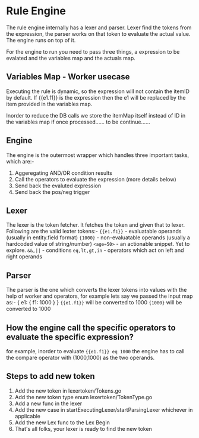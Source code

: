 # Rule Engine

The rule engine internally has a lexer and parser. Lexer find the tokens from the expression, the parser works on that token to evaluate the actual value. The engine runs on top of it. 

For the engine to run you need to pass three things, a expression to be evalated and the variables map and the actuals map. 

## Variables Map - Worker usecase
Executing the rule is dynamic, so the expression will not contain the itemID by default. If {{e1.f1}} is the expression then the e1 will be replaced by the item provided in the variables map. 

Inorder to reduce the DB calls we store the itemMap itself instead of ID in the variables map if once processed...... to be continue......

## Engine
The engine is the outermost wrapper which handles three important tasks, which are:-
1. Aggeregating AND/OR condition results
2. Call the operators to evaluate the expression (more details below)
3. Send back the evaluted expression
4. Send back the pos/neg trigger

## Lexer
The lexer is the token fetcher. It fetches the token and given that to lexer.
Following are the valid lexter tokens:-
`{{e1.f1}}` - evaluatable operands (usually in entity.field format)
`{1000}` - non-evaluatable operands (usually a hardcoded value of string/number)
`<age=50>` - an actionable snippet. Yet to explore.
`&&,||` - conditions
`eq,lt,gt,in` - operators which act on left and right operands

## Parser
The parser is the one which converts the lexer tokens into values with the help of worker and operators, for example
lets say we passed the input map as:- 
{
    e1: {
        f1: 1000
    }
}
`{{e1.f1}}` will be converted to 1000 
`{1000}` will be converted to 1000

## How the engine call the specific operators to evaluate the specific expression?
for example, inorder to evaluate `{{e1.f1}} eq 1000` the engine has to call the compare operator with (1000,1000) as the two operands.

## Steps to add new token
1. Add the new token in lexertoken/Tokens.go
2. Add the new token type enum lexertoken/TokenType.go
3. Add a new func in the lexer 
4. Add the new case in startExecutingLexer/startParsingLexer whichever in applicable
5. Add the new Lex func to the Lex Begin
6. That's all folks, your lexer is ready to find the new token 



